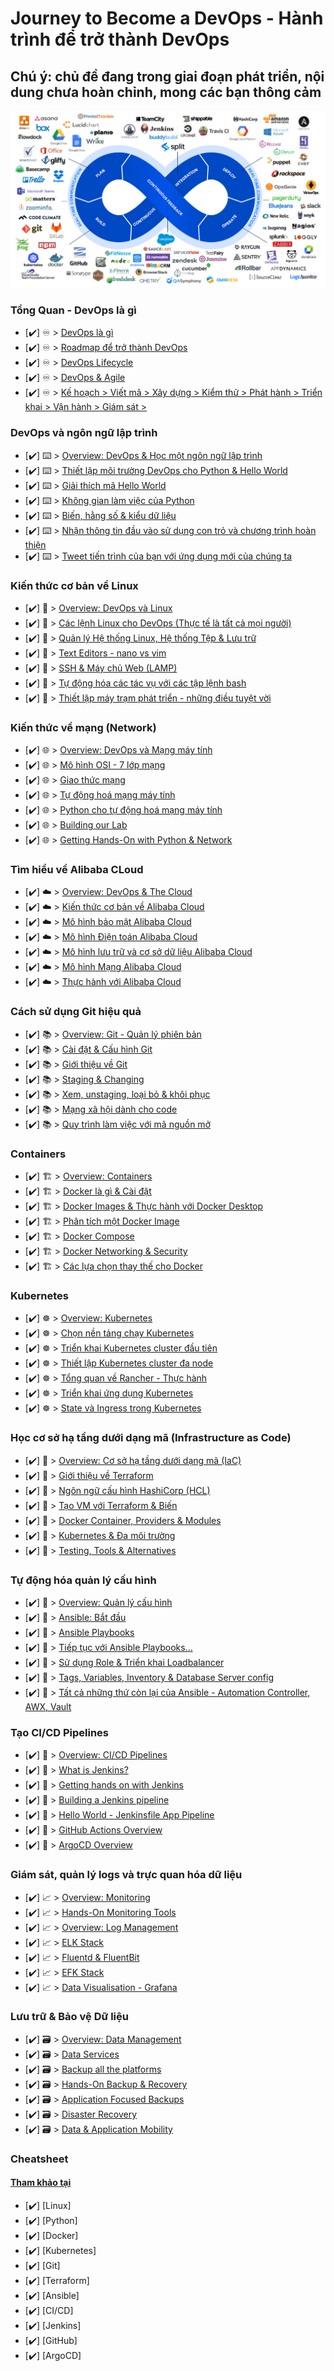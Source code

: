 # Journey to Become a DevOps - Hành trình để trở thành DevOps

## Chú ý: chủ đề đang trong giai đoạn phát triển, nội dung chưa hoàn chỉnh, mong các bạn thông cảm

![img](Overview/devops.jpeg)

### Tổng Quan - DevOps là gì

- [✔️] ♾️ > [DevOps là gì](Overview/DevOps-la-gi.md)
- [✔️] ♾️ > [Roadmap để trở thành DevOps](Overview/DevOps-Roadmap.md)
- [✔️] ♾️ > [DevOps Lifecycle](Overview/DevOps-Lifecycle.md)
- [✔️] ♾️ > [DevOps & Agile](Overview/DevOps-Agile.md)
- [✔️] ♾️ > [Kế hoạch > Viết mã > Xây dựng > Kiểm thử > Phát hành > Triển khai > Vận hành > Giám sát >](Overview/step05.md)

### DevOps và ngôn ngữ lập trình

- [✔️] ⌨️ > [Overview: DevOps & Học một ngôn ngữ lập trình](Overview/step07.md)
- [✔️] ⌨️ > [Thiết lập môi trường DevOps cho Python & Hello World](Overview/step08.md)
- [✔️] ⌨️ > [Giải thích mã Hello World](Overview/step09.md)
- [✔️] ⌨️ > [Không gian làm việc của Python](Overview/step10.md)
- [✔️] ⌨️ > [Biến, hằng số & kiểu dữ liệu](Overview/step11.md)
- [✔️] ⌨️ > [Nhận thông tin đầu vào sử dụng con trỏ và chương trình hoàn thiện](Overview/step12.md)
- [✔️] ⌨️ > [Tweet tiến trình của bạn với ứng dụng mới của chúng ta](Overview/step13.md)

### Kiến thức cơ bản về Linux

- [✔️] 🐧 > [Overview: DevOps và Linux](Overview/step14.md)
- [✔️] 🐧 > [Các lệnh Linux cho DevOps (Thực tế là tất cả mọi người)](Overview/step15.md)
- [✔️] 🐧 > [Quản lý Hệ thống Linux, Hệ thống Tệp & Lưu trữ](Overview/step16.md)
- [✔️] 🐧 > [Text Editors - nano vs vim](Overview/step17.md)
- [✔️] 🐧 > [SSH & Máy chủ Web (LAMP)](Overview/step18.md)
- [✔️] 🐧 > [Tự động hóa các tác vụ với các tập lệnh bash](Overview/step19.md)
- [✔️] 🐧 > [Thiết lập máy trạm phát triển - những điều tuyệt vời](Overview/step20.md)

### Kiến thức về mạng (Network)

- [✔️] 🌐 > [Overview: DevOps và Mạng máy tính](Overview/step21.md)
- [✔️] 🌐 > [Mô hình OSI - 7 lớp mạng](Overview/step22.md)
- [✔️] 🌐 > [Giao thức mạng](Overview/step23.md)
- [✔️] 🌐 > [Tự động hoá mạng máy tính](Overview/step24.md)
- [✔️] 🌐 > [Python cho tự động hoá mạng máy tính](Overview/step25.md)
- [✔️] 🌐 > [Building our Lab](Overview/step26.md)
- [✔️] 🌐 > [Getting Hands-On with Python & Network](Overview/step27.md)

### Tìm hiểu về Alibaba CLoud

- [✔️] ☁️ > [Overview: DevOps & The Cloud](Overview/step28.md)
- [✔️] ☁️ > [Kiến thức cơ bản về Alibaba Cloud](Overview/step29.md)
- [✔️] ☁️ > [Mô hình bảo mật Alibaba Cloud](Overview/step30.md)
- [✔️] ☁️ > [Mô hình Điện toán Alibaba Cloud](Overview/step31.md)
- [✔️] ☁️ > [Mô hình lưu trữ và cơ sở dữ liệu Alibaba Cloud](Overview/step32.md)
- [✔️] ☁️ > [Mô hình Mạng Alibaba Cloud](Overview/step33.md)
- [✔️] ☁️ > [Thực hành với Alibaba Cloud](Overview/step34.md)

### Cách sử dụng Git hiệu quả

- [✔️] 📚 > [Overview: Git - Quản lý phiên bản](Overview/step35.md)
- [✔️] 📚 > [Cài đặt & Cấu hình Git](Overview/step36.md)
- [✔️] 📚 > [Giới thiệu về Git](Overview/step37.md)
- [✔️] 📚 > [Staging & Changing](Overview/step38.md)
- [✔️] 📚 > [Xem, unstaging, loại bỏ & khôi phục](Overview/step39.md)
- [✔️] 📚 > [Mạng xã hội dành cho code](Overview/step40.md)
- [✔️] 📚 > [Quy trình làm việc với mã nguồn mở](Overview/step41.md)

### Containers

- [✔️] 🏗️ > [Overview: Containers](Overview/step42.md)
- [✔️] 🏗️ > [Docker là gì & Cài đặt](Overview/step43.md)
- [✔️] 🏗️ > [Docker Images & Thực hành với Docker Desktop](Overview/step44.md)
- [✔️] 🏗️ > [Phân tích một Docker Image](Overview/step45.md)
- [✔️] 🏗️ > [Docker Compose](Overview/step46.md)
- [✔️] 🏗️ > [Docker Networking & Security](Overview/step47.md)
- [✔️] 🏗️ > [Các lựa chọn thay thế cho Docker](Overview/step48.md)

### Kubernetes

- [✔️] ☸ > [Overview: Kubernetes](Overview/step49.md)
- [✔️] ☸ > [Chọn nền tảng chạy Kubernetes](Overview/step50.md)
- [✔️] ☸ > [Triển khai Kubernetes cluster đầu tiên](Overview/step51.md)
- [✔️] ☸ > [Thiết lập Kubernetes cluster đa node](Overview/step52.md)
- [✔️] ☸ > [Tổng quan về Rancher - Thực hành](Overview/step53.md)
- [✔️] ☸ > [Triển khai ứng dụng Kubernetes](Overview/step54.md)
- [✔️] ☸ > [State và Ingress trong Kubernetes](Overview/step55.md)

### Học cơ sở hạ tầng dưới dạng mã (Infrastructure as Code)

- [✔️] 🤖 > [Overview: Cơ sở hạ tầng dưới dạng mã (IaC)](Overview/step56.md)
- [✔️] 🤖 > [Giới thiệu về Terraform](Overview/step57.md)
- [✔️] 🤖 > [Ngôn ngữ cấu hình HashiCorp (HCL)](Overview/step58.md)
- [✔️] 🤖 > [Tạo VM với Terraform & Biến](Overview/step59.md)
- [✔️] 🤖 > [Docker Container, Providers & Modules](Overview/step60.md)
- [✔️] 🤖 > [Kubernetes & Đa môi trường](Overview/step61.md)
- [✔️] 🤖 > [Testing, Tools & Alternatives](Overview/step62.md)

### Tự động hóa quản lý cấu hình

- [✔️] 📜 > [Overview: Quản lý cấu hình](Overview/step63.md)
- [✔️] 📜 > [Ansible: Bắt đầu](Overview/step64.md)
- [✔️] 📜 > [Ansible Playbooks](Overview/step65.md)
- [✔️] 📜 > [Tiếp tục với Ansible Playbooks...](Overview/step66.md)
- [✔️] 📜 > [Sử dụng Role & Triển khai Loadbalancer](Overview/step67.md)
- [✔️] 📜 > [Tags, Variables, Inventory & Database Server config](Overview/step68.md)
- [✔️] 📜 > [Tất cả những thứ còn lại của Ansible - Automation Controller, AWX, Vault](Overview/step69.md)

### Tạo CI/CD Pipelines

- [✔️] 🔄 > [Overview: CI/CD Pipelines](Overview/step70.md)
- [✔️] 🔄 > [What is Jenkins?](Overview/step71.md)
- [✔️] 🔄 > [Getting hands on with Jenkins](Overview/step72.md)
- [✔️] 🔄 > [Building a Jenkins pipeline](Overview/step73.md)
- [✔️] 🔄 > [Hello World - Jenkinsfile App Pipeline](Overview/step74.md)
- [✔️] 🔄 > [GitHub Actions Overview](Overview/step75.md)
- [✔️] 🔄 > [ArgoCD Overview](Overview/step76.md)

### Giám sát, quản lý logs và trực quan hóa dữ liệu

- [✔️] 📈 > [Overview: Monitoring](Overview/step77.md)
- [✔️] 📈 > [Hands-On Monitoring Tools](Overview/step78.md)
- [✔️] 📈 > [Overview: Log Management](Overview/step79.md)
- [✔️] 📈 > [ELK Stack](Overview/step80.md)
- [✔️] 📈 > [Fluentd & FluentBit](Overview/step81.md)
- [✔️] 📈 > [EFK Stack](Overview/step82.md)
- [✔️] 📈 > [Data Visualisation - Grafana](Overview/step83.md)

### Lưu trữ & Bảo vệ Dữ liệu

- [✔️] 🗃️ > [Overview: Data Management](Overview/step84.md)
- [✔️] 🗃️ > [Data Services](Overview/step85.md)
- [✔️] 🗃️ > [Backup all the platforms](Overview/step86.md)
- [✔️] 🗃️ > [Hands-On Backup & Recovery](Overview/step87.md)
- [✔️] 🗃️ > [Application Focused Backups](Overview/step88.md)
- [✔️] 🗃️ > [Disaster Recovery](Overview/step89.md)
- [✔️] 🗃️ > [Data & Application Mobility](Overview/step90.md)

### Cheatsheet

#### [Tham khảo tại](https://github.com/vinahostvn/devops/blob/main/Cheatsheet/DevOps-Cheatsheet.md)

- [✔️] [Linux]
- [✔️] [Python]
- [✔️] [Docker]
- [✔️] [Kubernetes]
- [✔️] [Git]
- [✔️] [Terraform]
- [✔️] [Ansible]
- [✔️] [CI/CD]
- [✔️] [Jenkins]
- [✔️] [GitHub]
- [✔️] [ArgoCD]